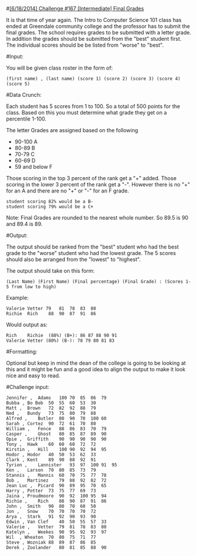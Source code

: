 #[[6/18/2014] Challenge #167 [Intermediate] Final Grades](http://www.reddit.com/r/dailyprogrammer/comments/28gq9b/6182014_challenge_167_intermediate_final_grades/)

It is that time of year again. The Intro to Computer Science 101 class has ended at Greendale community college and the professor has to submit the final grades. The school requires grades to be submitted with a letter grade. In addition the grades should be submitted from the "best" student first. The individual scores should be be listed from "worse" to "best".

#Input:

You will be given class roster in the form of:

    (first name) , (last name) (score 1) (score 2) (score 3) (score 4) (score 5)

#Data Crunch:

Each student has 5 scores from 1 to 100. So a total of 500 points for the class.
Based on this you must determine what grade they get on a percentile 1-100. 

The letter Grades are assigned based on the following

* 90-100 A
* 80-89 B
* 70-79 C
* 60-69 D
* 59 and below F

Those scoring in the top 3 percent of the rank get a "+" added. Those scoring in the lower 3 percent of the rank get a "-". However there is no "+" for an A and there are no "+" or "-" for an F grade.

    student scoring 82% would be a B-
    student scoring 79% would be a C+


Note: Final Grades are rounded to the nearest whole number. So 89.5 is 90 and 89.4 is 89.

#Output:

The output should be ranked from the "best" student who had the best grade to the "worse" student who had the lowest grade. The 5 scores should also be arranged from the "lowest" to "highest".


The output should take on this form:

    (Last Name) (First Name) (Final percentage) (Final Grade) : (Scores 1-5 from low to high)

Example:

    Valerie	Vetter 79	81	78	83	80
    Richie	Rich	88	90	87	91	86

Would output as:

    Rich    Richie  (88%) (B+): 86 87 88 90 91
    Valerie Vetter (80%) (B-): 78 79 80 81 83 

#Formatting:

Optional but keep in mind the dean of the college is going to be looking at this and it might be fun and a good idea to align the output to make it look nice and easy to read.

#Challenge input:

    Jennifer ,	Adams	100	70	85	86	79
    Bubba ,	Bo Bob	50	55	60	53	30
    Matt ,	Brown	72	82	92	88	79
    Ned ,	Bundy	73	75	80	79	88
    Alfred ,	Butler	80	90	70	100	60
    Sarah ,	Cortez	90	72	61	70	80
    William ,	Fence	88	86	83	70	79
    Casper ,	Ghost	80	85	87	89	90
    Opie ,	Griffith	90	90	90	90	90
    Tony ,	Hawk	60	60	60	72	72
    Kirstin ,	Hill	100	90	92	94	95
    Hodor ,	Hodor	40	50	53	62	33
    Clark ,	Kent	89	90	88	92	91
    Tyrion ,	Lannister	93	97	100	91	95
    Ken ,	Larson	70	80	85	73	79
    Stannis ,	Mannis	60	70	75	77	78
    Bob ,	Martinez	79	88	92	82	72
    Jean Luc ,	Picard	90	89	95	70	65
    Harry ,	Potter	73	75	77	69	73
    Jaina ,	Proudmoore	90	92	100	95	94
    Richie ,	Rich	88	90	87	91	86
    John ,	Smith	90	80	70	60	50
    Jon ,	Snow	70	70	70	70	72
    Arya ,	Stark	91	92	90	93	90
    Edwin ,	Van Clef	40	50	55	57	33
    Valerie ,	Vetter	79	81	78	83	80
    Katelyn ,	Weekes	90	95	92	93	97
    Wil	 , Wheaton	70	80	75	71	77
    Steve ,	Wozniak	88	89	87	86	85
    Derek ,	Zoolander	80	81	85	88	90
